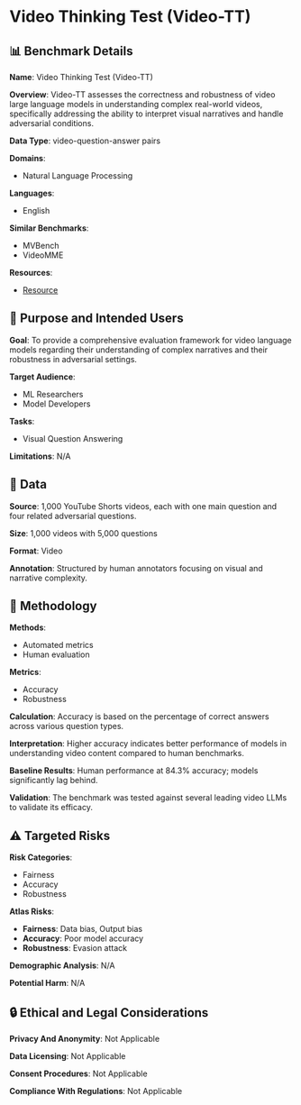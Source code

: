 # Video Thinking Test (Video-TT)

## 📊 Benchmark Details

**Name**: Video Thinking Test (Video-TT)

**Overview**: Video-TT assesses the correctness and robustness of video large language models in understanding complex real-world videos, specifically addressing the ability to interpret visual narratives and handle adversarial conditions.

**Data Type**: video-question-answer pairs

**Domains**:
- Natural Language Processing

**Languages**:
- English

**Similar Benchmarks**:
- MVBench
- VideoMME

**Resources**:
- [Resource](https://zhangyuanhan-ai.github.io/video-tt/)

## 🎯 Purpose and Intended Users

**Goal**: To provide a comprehensive evaluation framework for video language models regarding their understanding of complex narratives and their robustness in adversarial settings.

**Target Audience**:
- ML Researchers
- Model Developers

**Tasks**:
- Visual Question Answering

**Limitations**: N/A

## 💾 Data

**Source**: 1,000 YouTube Shorts videos, each with one main question and four related adversarial questions.

**Size**: 1,000 videos with 5,000 questions

**Format**: Video

**Annotation**: Structured by human annotators focusing on visual and narrative complexity.

## 🔬 Methodology

**Methods**:
- Automated metrics
- Human evaluation

**Metrics**:
- Accuracy
- Robustness

**Calculation**: Accuracy is based on the percentage of correct answers across various question types.

**Interpretation**: Higher accuracy indicates better performance of models in understanding video content compared to human benchmarks.

**Baseline Results**: Human performance at 84.3% accuracy; models significantly lag behind.

**Validation**: The benchmark was tested against several leading video LLMs to validate its efficacy.

## ⚠️ Targeted Risks

**Risk Categories**:
- Fairness
- Accuracy
- Robustness

**Atlas Risks**:
- **Fairness**: Data bias, Output bias
- **Accuracy**: Poor model accuracy
- **Robustness**: Evasion attack

**Demographic Analysis**: N/A

**Potential Harm**: N/A

## 🔒 Ethical and Legal Considerations

**Privacy And Anonymity**: Not Applicable

**Data Licensing**: Not Applicable

**Consent Procedures**: Not Applicable

**Compliance With Regulations**: Not Applicable

